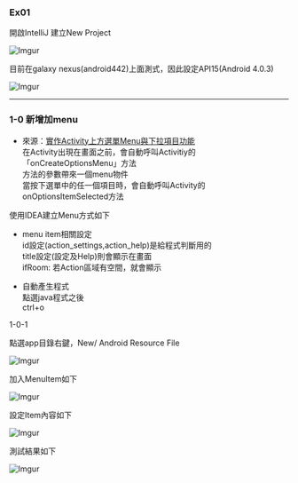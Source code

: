 ### Ex01

開啟IntelliJ 建立New Project

![Imgur](https://i.imgur.com/GO5UJaF.png)

目前在galaxy nexus(android442)上面測式，因此設定API15(Android 4.0.3)

![Imgur](https://i.imgur.com/rWnBmSj.png)

----------

### 1-0 新增加menu

- 來源：[實作Activity上方選單Menu與下拉項目功能][1]  
在Activity出現在畫面之前，會自動呼叫Activitiy的「onCreateOptionsMenu」方法  
方法的參數帶來一個menu物件  
當按下選單中的任一個項目時，會自動呼叫Activity的onOptionsItemSelected方法  


使用IDEA建立Menu方式如下

- menu item相關設定  
id設定(action_settings,action_help)是給程式判斷用的  
title設定(設定及Help)則會顯示在畫面  
ifRoom: 若Action區域有空間，就會顯示  

- 自動產生程式  
點選java程式之後  
ctrl+o  

1-0-1

點選app目錄右鍵，New/ Android Resource File

![Imgur](https://i.imgur.com/UkLMmJn.png)

加入MenuItem如下

![Imgur](https://i.imgur.com/R0SHKom.png)

設定Item內容如下

![Imgur](https://i.imgur.com/GyXze6F.png)

測試結果如下

![Imgur](https://i.imgur.com/F2PMaAW.png)

[1]:https://litotom.com/2017/07/31/ch7-4-menu/

